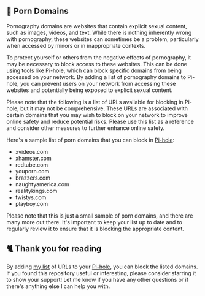 ## 🍑 Porn Domains
Pornography domains are websites that contain explicit sexual content, such as images, videos, and text.
While there is nothing inherently wrong with pornography, these websites can sometimes be a problem, particularly when accessed by minors or in inappropriate contexts.

To protect yourself or others from the negative effects of pornography, it may be necessary to block access to these websites.
This can be done using tools like Pi-hole, which can block specific domains from being accessed on your network. By adding a list of pornography domains to Pi-hole, you can prevent users on your network from accessing these websites and potentially being exposed to explicit sexual content.

Please note that the following is a list of URLs available for blocking in Pi-hole, but it may not be comprehensive.
These URLs are associated with certain domains that you may wish to block on your network to improve online safety and reduce potential risks.
Please use this list as a reference and consider other measures to further enhance online safety.

Here's a sample list of porn domains that you can block in [Pi-hole](../What%20is%20Pi-hole.md):
- xvideos.com
- xhamster.com
- redtube.com
- youporn.com
- brazzers.com
- naughtyamerica.com
- realitykings.com
- twistys.com
- playboy.com

Please note that this is just a small sample of porn domains, and there are many more out there.
It's important to keep your list up to date and to regularly review it to ensure that it is blocking the appropriate content.

## 🐈 Thank you for reading
By adding [my list](https://github.com/sefinek24/PiHole-Blocklist-Collection/blob/main/List.md) of URLs to your [Pi-hole](../What%20is%20Pi-hole.md), you can block the listed domains.
If you found this repository useful or interesting, please consider starring it to show your support!
Let me know if you have any other questions or if there's anything else I can help you with.
